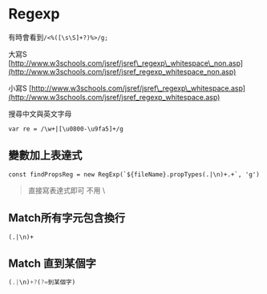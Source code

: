 # Regexp

有時會看到`/<%([\s\S]+?)%>/g;`

大寫S [http://www.w3schools.com/jsref/jsref\_regexp\_whitespace\_non.asp](http://www.w3schools.com/jsref/jsref_regexp_whitespace_non.asp)

小寫S [http://www.w3schools.com/jsref/jsref\_regexp\_whitespace.asp](http://www.w3schools.com/jsref/jsref_regexp_whitespace.asp)

搜尋中文與英文字母

```text
var re = /\w+|[\u0800-\u9fa5]+/g
```

## 變數加上表達式

```text
const findPropsReg = new RegExp(`${fileName}.propTypes(.|\n)+.+`, 'g')
```

> 直接寫表達式即可 不用 \

## Match所有字元包含換行

```text
(.|\n)+
```

## Match 直到某個字

```javascript
(.|\n)+?(?=到某個字)
```



